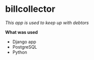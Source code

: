 # billcollector

*This app is used to keep up with debtors*

**What was used**

* Django app
* PostgreSQL
* Python
